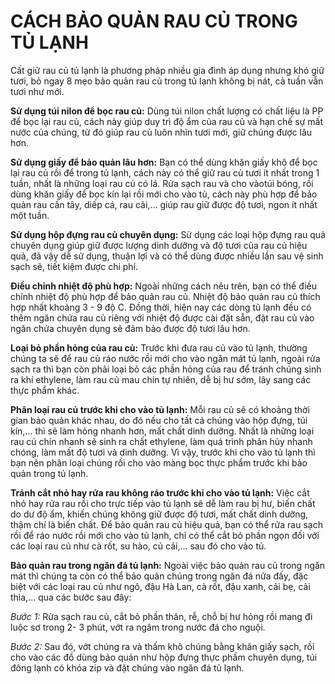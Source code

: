 # CÁCH BẢO QUẢN RAU CỦ TRONG TỦ LẠNH

Cất giữ rau củ tủ lạnh là phương pháp nhiều gia đình áp dụng nhưng khó giữ tươi, bỏ ngay 8 mẹo bảo quản rau củ trong tủ lạnh không bị nát, cả tuần vẫn tươi như mới.

**Sử dụng túi nilon để bọc rau củ:** Dùng túi nilon chất lượng có chất liệu là PP để bọc lại rau củ, cách này giúp duy trì độ ẩm của rau củ và hạn chế sự mất nước của chúng, từ đó giúp rau củ luôn nhìn tươi mới, giữ chúng được lâu hơn.

**Sử dụng giấy để bảo quản lâu hơn:** Bạn có thể dùng khăn giấy khô để bọc lại rau củ rồi để trong tủ lạnh, cách này có thể giữ rau củ tươi ít nhất trong 1 tuần, nhất là những loại rau củ có lá. Rửa sạch rau và cho vàotúi bóng, rồi dùng khăn giấy để bọc kín lại rồi mới cho vào tủ, cách này phù hợp để bảo quản rau cần tây, diếp cá, rau cải,... giúp rau giữ được độ tươi, ngon ít nhất một tuần.

**Sử dụng hộp đựng rau củ chuyên dụng:** Sử dụng các loại hộp đựng rau quả chuyên dụng giúp giữ được lượng dinh dưỡng và độ tươi của rau củ hiệu quả, đã vậy dễ sử dụng, thuận lợi và có thể dùng được nhiều lần sau vệ sinh sạch sẽ, tiết kiệm được chi phí.

**Điều chỉnh nhiệt độ phù hợp:** Ngoài những cách nêu trên, bạn có thể điều chỉnh nhiệt độ phù hợp để bảo quản rau củ. Nhiệt độ bảo quản rau củ thích hợp nhất khoảng 3 - 9 độ C. Đồng thời, hiện nay các dòng tủ lạnh đều có thêm ngăn chứa rau củ riêng với nhiệt độ được cài đặt sẵn, đặt rau củ vào ngăn chứa chuyên dụng sẽ đảm bảo được độ tươi lâu hơn.

**Loại bỏ phần hỏng của rau củ:** Trước khi đưa rau củ vào tủ lạnh, thường chúng ta sẽ để rau củ ráo nước rồi mới cho vào ngăn mát tủ lạnh, ngoài rửa sạch ra thì bạn còn phải loại bỏ các phần hỏng của rau để tránh chúng sinh ra khí ethylene, làm rau củ mau chín tự nhiên, dễ bị hư sớm, lây sang các thực phẩm khác.

**Phân loại rau củ trước khi cho vào tủ lạnh:** Mỗi rau củ sẽ có khoảng thời gian bảo quản khác nhau, do đó nếu cho tất cả chúng vào hộp đựng, túi kín,... thì sẽ làm hỏng nhanh hơn, mất chất dinh dưỡng. Nhất là những loại rau củ chín nhanh sẽ sinh ra chất ethylene, làm quá trình phân hủy nhanh chóng, làm mất độ tươi và dinh dưỡng. Vì vậy, trước khi cho vào tủ lạnh thì bạn nên phân loại chúng rồi cho vào màng bọc thực phẩm trước khi bảo quản trong tủ lạnh.

**Tránh cắt nhỏ hay rửa rau không ráo trước khi cho vào tủ lạnh:** Việc cắt nhỏ hay rửa rau rồi cho trực tiếp vào tủ lạnh sẽ dễ làm rau bị hư, biến chất do dư độ ẩm, khiến chúng không giữ được độ tươi, mất chất dinh dưỡng, thậm chí là biến chất. Để bảo quản rau củ hiệu quả, bạn có thể rửa rau sạch rồi để ráo nước rồi mới cho vào tủ lạnh, chỉ có thể cắt bỏ phần ngọn đối với các loại rau củ như cà rốt, su hào, củ cải,... sau đó cho vào tủ.

**Bảo quản rau trong ngăn đá tủ lạnh:** Ngoài việc bảo quản rau củ trong ngăn mát thì chúng ta còn có thể bảo quản chúng trong ngăn đá nữa đấy, đặc biệt với các loại rau củ như ngô, đậu Hà Lan, cà rốt, đậu xanh, cải bẹ, cải thìa,... qua các bước sau đây:

*Bước 1:* Rửa sạch rau củ, cắt bỏ phần thân, rễ, chỗ bị hư hỏng rồi mang đi luộc sơ trong 2- 3 phút, vớt ra ngâm trong nước đá cho nguội.

*Bước 2:* Sau đó, vớt chúng ra và thấm khô chúng bằng khăn giấy sạch, rồi cho vào các đồ dùng bảo quản như hộp đựng thực phẩm chuyên dụng, túi đông lạnh có khóa zip và đặt chúng vào ngăn đá tủ lạnh.
